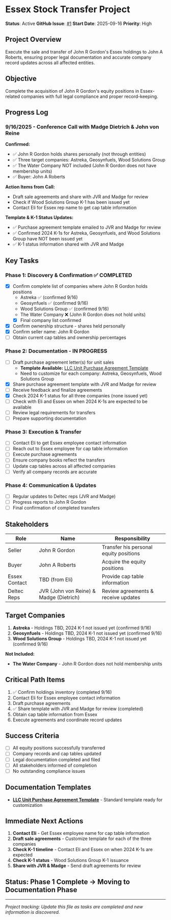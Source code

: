 # Essex Stock Transfer Project

**Status**: Active
**GitHub Issue**: [#1](https://github.com/john-osprey/planner/issues/1)
**Start Date**: 2025-09-16
**Priority**: High

## Project Overview

Execute the sale and transfer of John R Gordon's Essex holdings to John A Roberts, ensuring proper legal documentation and accurate company record updates across all affected entities.

## Objective

Complete the acquisition of John R Gordon's equity positions in Essex-related companies with full legal compliance and proper record-keeping.

## Progress Log

### 9/16/2025 - Conference Call with Madge Dietrich & John von Reine
**Confirmed:**
- ✅ John R Gordon holds shares personally (not through entities)
- ✅ Three target companies: Astreka, Geosynfuels, Wood Solutions Group
- ✅ The Water Company NOT included (John R Gordon does not have membership units)
- ✅ Buyer: John A Roberts

**Action Items from Call:**
- Draft sale agreements and share with JVR and Madge for review
- Check if Wood Solutions Group K-1 has been issued yet
- Contact Eli for Essex rep name to get cap table information

**Template & K-1 Status Updates:**
- ✅ Purchase agreement template emailed to JVR and Madge for review
- ✅ Confirmed 2024 K-1s for Astreka, Geosynfuels, and Wood Solutions Group have NOT been issued yet
- ✅ K-1 status information shared with JVR and Madge

## Key Tasks

### Phase 1: Discovery & Confirmation ✅ COMPLETED
- [x] Confirm complete list of companies where John R Gordon holds positions
  - Astreka ✅ (confirmed 9/16)
  - Geosynfuels ✅ (confirmed 9/16)
  - Wood Solutions Group ✅ (confirmed 9/16)
  - The Water Company ❌ (John R Gordon does not hold units)
  - [x] Final company list confirmed
- [x] Confirm ownership structure - shares held personally
- [x] Confirm seller name: John R Gordon
- [ ] Obtain current cap tables and ownership percentages

### Phase 2: Documentation - IN PROGRESS
- [ ] Draft purchase agreement letter(s) for unit sales
  - **Template Available:** [LLC Unit Purchase Agreement Template](llc-unit-purchase-agreement-template.md)
  - Need to customize for each company: Astreka, Geosynfuels, Wood Solutions Group
- [x] Share purchase agreement template with JVR and Madge for review
- [ ] Receive feedback and finalize agreements
- [x] Check 2024 K-1 status for all three companies (none issued yet)
- [ ] Check with Eli and Essex on when 2024 K-1s are expected to be available
- [ ] Review legal requirements for transfers
- [ ] Prepare supporting documentation

### Phase 3: Execution & Transfer
- [ ] Contact Eli to get Essex employee contact information
- [ ] Reach out to Essex employee for cap table information
- [ ] Execute purchase agreements
- [ ] Ensure company books reflect the transfers
- [ ] Update cap tables across all affected companies
- [ ] Verify all company records are accurate

### Phase 4: Communication & Updates
- [ ] Regular updates to Deltec reps (JVR and Madge)
- [ ] Progress reports to John R Gordon
- [ ] Final confirmation of completed transfers

## Stakeholders

| Role | Name | Responsibility |
|------|------|----------------|
| Seller | John R Gordon | Transfer his personal equity positions |
| Buyer | John A Roberts | Acquire the equity positions |
| Essex Contact | TBD (from Eli) | Provide cap table information |
| Deltec Reps | JVR (John von Reine) & Madge (Dietrich) | Review agreements & receive updates |

## Target Companies

1. **Astreka** - Holdings TBD, 2024 K-1 not issued yet (confirmed 9/16)
2. **Geosynfuels** - Holdings TBD, 2024 K-1 not issued yet (confirmed 9/16)
3. **Wood Solutions Group** - Holdings TBD, 2024 K-1 not issued yet (confirmed 9/16)

**Not Included:**
- **The Water Company** - John R Gordon does not hold membership units

## Critical Path Items

1. ✅ Confirm holdings inventory (completed 9/16)
2. Contact Eli for Essex employee contact information
3. Draft purchase agreements
4. ✅ Share template with JVR and Madge for review (completed)
5. Obtain cap table information from Essex
6. Execute agreements and coordinate record updates

## Success Criteria

- [ ] All equity positions successfully transferred
- [ ] Company records and cap tables updated
- [ ] Legal documentation completed and filed
- [ ] All stakeholders informed of completion
- [ ] No outstanding compliance issues

## Documentation Templates

- **[LLC Unit Purchase Agreement Template](llc-unit-purchase-agreement-template.md)** - Standard template ready for customization

## Immediate Next Actions

1. **Contact Eli** - Get Essex employee name for cap table information
2. **Draft sale agreements** - Customize template for each of the three companies
3. **Check K-1 timeline** - Contact Eli and Essex on when 2024 K-1s are expected
3. **Check K-1 status** - Wood Solutions Group K-1 issuance
4. **Share with JVR & Madge** - Send draft agreements for review

## Status: Phase 1 Complete → Moving to Documentation Phase

---
*Project tracking: Update this file as tasks are completed and new information is discovered.*
